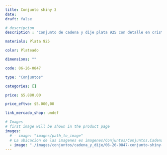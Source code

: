 ```yaml
---
title: Conjunto shiny 3
date: 
draft: false

# descripcion
description : "Conjunto de cadena y dije plata 925 con detalle en cristal. Largo de cadena 40, 45 o 50 cm a elección."

materials: Plata 925

color: Plateado

dimensions: ""

code: 06-26-0847

type: "Conjuntos"

categories: []

price: $5.880,00

price_eftvo: $5.000,00

link_mercado_shop: undef

# Images
# first image will be shown in the product page
images:
  # - image: "images/path_to_image"
  # La ubicacion de las imagenes es imagenes/Conjuntos/Conjuntos.Cadena y Dije/06-26-0847-conjunto-shiny-3
  - image: "./images/conjuntos/cadena_y_dije/06-26-0847-conjunto-shiny-3.jpg"
---
```


